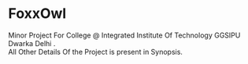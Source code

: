 # FoxxOwl
Minor Project For College @ Integrated Institute Of Technology GGSIPU Dwarka Delhi .  
All Other Details Of the Project is present in Synopsis.
